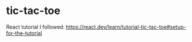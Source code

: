 # tic-tac-toe
React tutorial I followed: https://react.dev/learn/tutorial-tic-tac-toe#setup-for-the-tutorial
